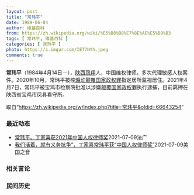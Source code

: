 ```yaml
---
layout: post
title: "常玮平"
date: 1989-06-04
author: 维基百科
from: https://zh.wikipedia.org/wiki/%E5%B8%B8%E7%8E%AE%E5%B9%B3
tags: [ 常玮平, 维基百科 ]
categories: [ 常玮平 ]
photo: https://i.imgur.com/IET7NYh.jpeg
comments: true
---
```

<div class="mw-parser-output">
<p><b>常玮平</b>（1984年4月14日<span class="useeditintro" title="Template:BLP editintro">－</span>），<a href="/wiki/%E9%99%95%E8%A5%BF" class="mw-redirect" title="陕西">陕西</a><a href="/wiki/%E5%87%A4%E7%BF%94" class="mw-redirect" title="凤翔">凤翔</a>人，中国维权律师。多次代理敏感人权案件。2020年10月，常玮平被控<a href="/wiki/%E7%85%BD%E5%8A%A8%E9%A2%A0%E8%A6%86%E5%9B%BD%E5%AE%B6%E6%94%BF%E6%9D%83%E7%BD%AA" title="煽动颠覆国家政权罪">煽动颠覆国家政权罪</a>指定居所监视居住。2021年4月7日，常玮平被宝鸡市检察院批准以涉嫌<a href="/wiki/%E9%A2%A0%E8%A6%86%E5%9B%BD%E5%AE%B6%E6%94%BF%E6%9D%83%E7%BD%AA" title="颠覆国家政权罪">颠覆国家政权罪</a>执行逮捕，目前羁押在陕西省宝鸡市凤县看守所。
</p>
</div><noscript><img src="//zh.wikipedia.org/wiki/Special:CentralAutoLogin/start?type=1x1" alt="" title="" width="1" height="1" style="border: none; position: absolute;"></noscript>
<div class="printfooter">取自“<a dir="ltr" href="https://zh.wikipedia.org/w/index.php?title=常玮平&amp;oldid=66643254">https://zh.wikipedia.org/w/index.php?title=常玮平&amp;oldid=66643254</a>”</div><div id="recent-news"><h3>最近动态</h3><ul><li><a href="https://nodebe4.github.io/waimei/2021-07-09/%E5%B8%B8%E7%8E%AE%E5%B9%B3-%E4%B8%81%E5%AE%B6%E5%96%9C%E8%8E%B72021%E5%B9%B4%E4%B8%AD%E5%9B%BD%E4%BA%BA%E6%9D%83%E5%BE%8B%E5%B8%88%E5%A5%96" title="常玮平、丁家喜获2021年中国人权律师奖—— 09/07/2021 - 23:25 中央社消息，民间司法改革基金会、人道中国（Humanitarian China）等台湾、美国民间团体周五晚间为...">常玮平、丁家喜获2021年中国人权律师奖</a><time>2021-07-09</time><a class="tag">法广</a></li>
<li><a href="https://nodebe4.github.io/waimei/2021-07-09/%E6%88%91%E4%BB%AC%E6%B4%BB%E7%9D%80-%E5%B0%B1%E6%9C%89%E4%B9%89%E5%8A%A1%E6%8A%97%E4%BA%89-%E4%B8%81%E5%AE%B6%E5%96%9C%E5%B8%B8%E7%8E%AE%E5%B9%B3%E8%8E%B7-%E4%B8%AD%E5%9B%BD%E4%BA%BA%E6%9D%83%E5%BE%8B%E5%B8%88%E5%A5%96" title="我们活着，就有义务抗争”，丁家喜常玮平获“中国人权律师奖”—— Fri, 09 Jul 2021 17:14:15 GMT 资料照：香港民众手举当时被中国政府监禁的维权律师的画像表达对中国人权律...">我们活着，就有义务抗争”，丁家喜常玮平获“中国人权律师奖”</a><time>2021-07-09</time><a class="tag">美国之音</a></li>
</ul></div><div id="open-opinion"><h3>相关言论</h3><ul></ul></div><div id="mjls-record"><h3>民间历史</h3><ul></ul></div>